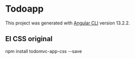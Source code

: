 # Todoapp

This project was generated with [Angular CLI](https://github.com/angular/angular-cli) version 13.2.2.

## El CSS original
npm install todomvc-app-css --save